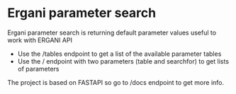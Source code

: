 # Ergani parameter search

Ergani parameter search is returning default parameter values useful to work with ERGANI API

- Use the /tables endpoint to get a list of the available parameter tables
- Use the / endpoint with two parameters (table and searchfor) to get lists of parameters

The project is based on FASTAPI so go to /docs endpoint to get more info.
